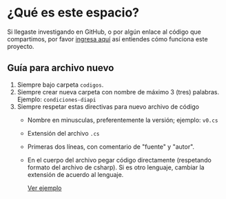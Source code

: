 # ¿Qué es este espacio?
Si llegaste investigando en GitHub, o por algún enlace al código que compartimos, por favor [ingresa aquí](https://consultoria-sap.github.io/business-one/) así entiendes cómo funciona este proyecto.


## Guía para archivo nuevo

1. Siempre bajo carpeta `codigos`. 
1. Siempre crear nueva carpeta con nombre de máximo 3 (tres) palabras. Ejemplo: `condiciones-diapi`
1. Siempre respetar estas directivas para nuevo archivo de código 
   * Nombre en minusculas, preferentemente la versión; ejemplo: `v0.cs`
   * Extensión del archivo `.cs` 
   * Primeras dos líneas, con comentario de "fuente" y "autor".
   * En el cuerpo del archivo pegar código directamente (respetando formato del archivo de csharp). 
     Si es otro lenguaje, cambiar la extensión de acuerdo al lenguaje. 
     
     [Ver ejemplo](https://github.com/consultoria-sap/business-one/blob/master/csharp/codigos/actualizar-dos-forms/v0.cs)



